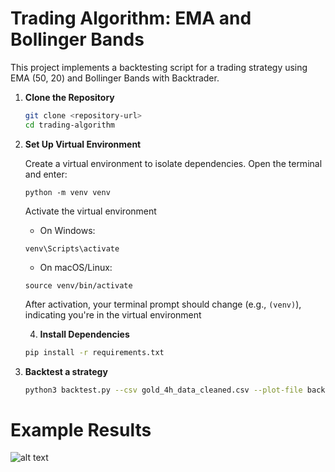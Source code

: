 # Trading Algorithm: EMA and Bollinger Bands

This project implements a backtesting script for a trading strategy using EMA (50, 20) and Bollinger Bands with Backtrader.

1. **Clone the Repository**

   ```sh
   git clone <repository-url>
   cd trading-algorithm

2. **Set Up Virtual Environment**
   
   Create a virtual environment to isolate dependencies. Open the terminal and enter:
   
   ```
   python -m venv venv
   ```
   
   Activate the virtual environment
   - On Windows:
   ```
   venv\Scripts\activate
   ```
   
   - On macOS/Linux:
   ```
   source venv/bin/activate
   ```
   
   After activation, your terminal prompt should change (e.g., ``(venv)``), indicating you're in the virtual environment

   4. **Install Dependencies**

   ```sh
   pip install -r requirements.txt

5. **Backtest a strategy**
   ```sh
   python3 backtest.py --csv gold_4h_data_cleaned.csv --plot-file backtest_plot.png

# Example Results
![alt text](image.png)